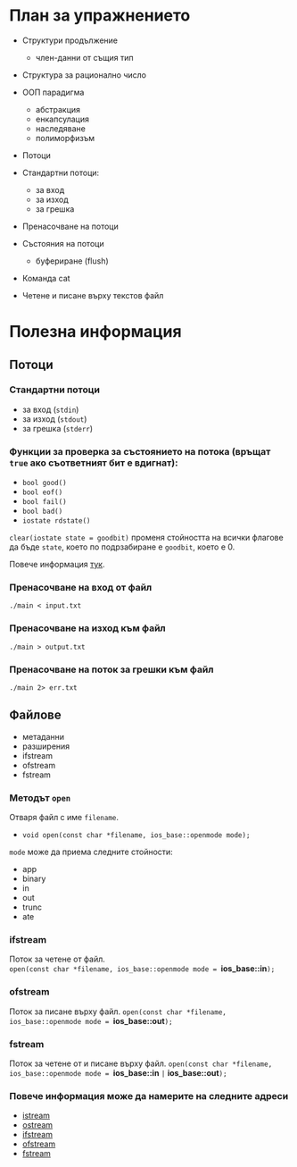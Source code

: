 # План за упражнението
- Структури продължение
  - член-данни от същия тип

- Структура за рационално число

- ООП парадигма
  - абстракция
  - енкапсулация
  - наследяване
  - полиморфизъм

- Потоци

- Стандартни потоци:
  - за вход
  - за изход
  - за грешка

- Пренасочване на потоци

- Състояния на потоци
  - буфериране (flush)

- Команда cat

- Четене и писане върху текстов файл

# Полезна информация

## Потоци
### Стандартни потоци
- за вход (`stdin`)
- за изход (`stdout`)
- за грешка (`stderr`)

### Функции за проверка за състоянието на потока (връщат `true` ако съответният бит е вдигнат):
- `bool good()`
- `bool eof()`
- `bool fail()`
- `bool bad()`
- `iostate rdstate()`

`clear(iostate state = goodbit)` променя стойността на всички флагове да бъде `state`, което по подрзабиране е `goodbit`, което е 0.

Повече информация [тук](http://www.cplusplus.com/reference/ios/ios/).

### Пренасочване на вход от файл
`./main < input.txt`
### Пренасочване на изход към файл
`./main > output.txt`
### Пренасочване на поток за грешки към файл
`./main 2> err.txt`

## Файлове
- метаданни
- разширения
- ifstream
- ofstream
- fstream

### Методът `open`
Отваря файл с име `filename`.  
- `void open(const char *filename, ios_base::openmode mode);`  

`mode` може да приема следните стойности:
- app
- binary
- in
- out
- trunc
- ate

### ifstream
Поток за четене от файл.  
`open(const char *filename, ios_base::openmode mode = `**ios_base::in**`);`

### ofstream
Поток за писане върху файл.
`open(const char *filename, ios_base::openmode mode = `**ios_base::out**`);`

### fstream
Поток за четене от и писане върху файл.
`open(const char *filename, ios_base::openmode mode = `**ios_base::in** `|` **ios_base::out**`);`

### Повече информация може да намерите на следните адреси
- [istream](https://en.cppreference.com/w/cpp/io/basic_istream)
- [ostream](https://en.cppreference.com/w/cpp/io/basic_ostream)
- [ifstream](https://en.cppreference.com/w/cpp/io/basic_ifstream)
- [ofstream](https://en.cppreference.com/w/cpp/io/basic_ofstream)
- [fstream](https://en.cppreference.com/w/cpp/io/basic_fstream)